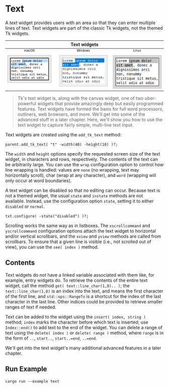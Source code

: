 # Text

A *text* widget provides users with an area so that they can enter multiple
lines of text. Text widgets are part of the classic Tk widgets, not the themed
Tk widgets.

|               Text widgets                |
| :---------------------------------------: |
| ![Text widgets.](./images/w_text_all.png) |

> Tk's text widget is, along with the canvas widget, one of two uber-powerful
widgets that provide amazingly deep but easily programmed features. Text widgets
have formed the basis for full word processors, outliners, web browsers, and
more. We'll get into some of the advanced stuff in a later chapter. Here, we'll
show you how to use the text widget to capture fairly simple, multi-line text
input.

Text widgets are created using the `add_tk_text` method:

```rust,no_run
parent.add_tk_text( "t" -width(40) -height(10) )?;
```

The `width` and `height` options specify the requested screen size of the text
widget, in characters and rows, respectively. The contents of the text can be
arbitrarily large. You can use the `wrap` configuration option to control how
line wrapping is handled: values are `none` (no wrapping, text may horizontally
scroll), char (wrap at any character), and `word` (wrapping will only occur at
word boundaries).

A text widget can be disabled so that no editing can occur. Because text is not
a themed widget, the usual `state` and `instate` methods are not available.
Instead, use the configuration option `state`, setting it to either `disabled`
or `normal`.

```rust,no_run
txt.configure( -state("disabled") )?;
```

Scrolling works the same way as in listboxes. The `xscrollcommand` and
`yscrollcommand` configuration options attach the text widget to horizontal
and/or vertical scrollbars, and the `xview` and `yview` methods are called from
scrollbars. To ensure that a given line is visible (i.e., not scrolled out of
view), you can use the `see( index )` method.

## Contents

Text widgets do not have a linked variable associated with them like, for
example, entry widgets do. To retrieve the contents of the entire text widget,
call the method `get( text::line_char(1,0).. )`; the `text::line_char(1,0)` is
an index into the text, and means the first character of the first line, and
`std::ops::RangeTo` is a shortcut for the index of the last character in the
last line. Other indices could be provided to retrieve smaller ranges of text if
needed.

Text can be added to the widget using the `insert( index, string )` method;
`index` marks the character before which text is inserted; use `Index::end()` to
add text to the end of the widget. You can delete a range of text using the
`delete( index )` or `delete( range )` method, where `range` is in the form of
`..`, `start..`, `start..=end`, `..=end`.

We'll get into the text widget's many additional advanced features in a later
chapter.

## Run Example

`cargo run --example text`
